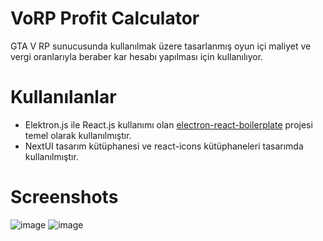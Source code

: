 # VoRP Profit Calculator
GTA V RP sunucusunda kullanılmak üzere tasarlanmış oyun içi maliyet ve vergi oranlarıyla beraber kar hesabı yapılması için kullanılıyor.
# Kullanılanlar
* Elektron.js ile React.js kullanımı olan  [electron-react-boilerplate](https://github.com/electron-react-boilerplate/electron-react-boilerplate#readme) projesi temel olarak kullanılmıştır.
* NextUI tasarım kütüphanesi ve react-icons kütüphaneleri tasarımda kullanılmıştır. 

# Screenshots
![image](https://github.com/Fanthall/profit-calculator/assets/49599045/62dc4c1d-2972-415a-98eb-c3e111365d21)
![image](https://github.com/Fanthall/profit-calculator/assets/49599045/6b686772-4d67-468a-bdf6-e8646c224eb0)
